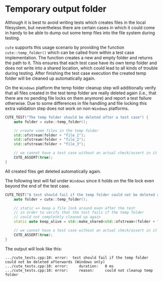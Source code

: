 # Temporary output folder

Although it is best to avoid writing tests which creates files in the local filesystem, but nevertheless there are certain cases in which it could come in handy to be able to dump out some temp files into the file system during testing.

`cute` supports this usage scenario by providing the function `cute::temp_folder()` which can be called from within a test case implementation. The function creates a new and empty folder and returns the path to it. This ensures that each test case have its own temp folder and does not write into a shared location, which could lead to all kinds of trouble during testing. After finishing the test case execution the created temp folder will be cleaned up automatically again.

On the `Windows` platform the temp folder cleanup step will additionally verify that all files created in the test temp folder are really deleted again (i.e., that there are no pending file locks on them anymore) and report a test failure otherwise. Due to some differences in file handling and file locking this extra validation step does not work on non-`Windows` platforms.

```C++
CUTE_TEST("The temp folder should be deleted after a test case") {
    auto folder = cute::temp_folder();

    // create some files in the temp folder
    std::ofstream(folder + "file_1");
    std::ofstream(folder + "file_2");
    std::ofstream(folder + "file_3");

    // we cannot have a test case without an actual check/assert in it => add a dummy check
    CUTE_ASSERT(true);
}
```

All created files get deleted automatically again.

The following test will fail under `Windows` since it holds on the file lock even beyond the end of the test case.

```C++
CUTE_TEST("A test should fail if the temp folder could not be deleted afterwards (Windows only)") {
    auto folder = cute::temp_folder();

    // static => keep a file lock around even after the test
    // in order to verify that the test fails if the temp folder
    // could not completely cleaned up again
    static auto keep_alive = std::make_shared<std::ofstream>(folder + "file_1");

    // we cannot have a test case without an actual check/assert in it => add a dummy check
    CUTE_ASSERT(true);
}
```

The output will look like this:

```text
.../cute_tests.cpp:10: error:  test should fail if the temp folder could not be deleted afterwards (Windows only)
.../cute_tests.cpp:10: error:     duration:   0 ms
.../cute_tests.cpp:10: error:     reason:     could not cleanup temp folder
```
